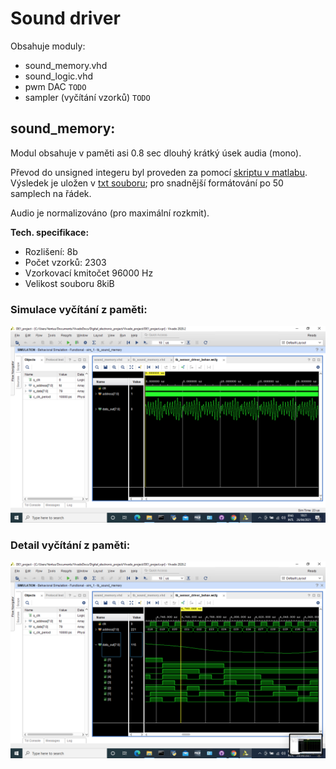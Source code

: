 # Sound driver
Obsahuje moduly:
* sound_memory.vhd
* sound_logic.vhd
* pwm DAC `TODO`
* sampler (vyčítání vzorků) `TODO`

## sound_memory:
Modul obsahuje v paměti asi 0.8 sec dlouhý krátký úsek audia (mono).

Převod do unsigned integeru byl proveden za pomocí [skriptu v matlabu](waw2array.m). Výsledek je uložen v [txt souboru](sound_string.txt); pro snadnější formátování po 50 samplech na řádek.

 Audio je normalizováno (pro maximální rozkmit).

**Tech. specifikace:**
* Rozlišení: 8b
* Počet vzorků: 2303
* Vzorkovací kmitočet 96000 Hz
* Velikost souboru 8kiB

### Simulace vyčítání z paměti:
![sim1](img/simulations/Memory_test.png)
### Detail vyčítání z paměti:
![sim2](img/simulations/Memory_test_detail.png)